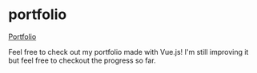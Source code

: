 # portfolio

[Portfolio](https://gertvandormael.github.io/portfolio/)

Feel free to check out my portfolio made with Vue.js! I'm still improving it but feel free to checkout the progress so far.